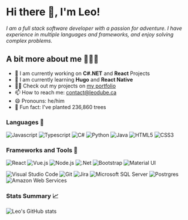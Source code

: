 # Hi there 👋, I'm Leo!
*I am a full stack software developer with a passion for adventure. I have experience in multiple languages and frameworks, and enjoy solving complex problems.*

## A bit more about me 🙋🏼‍♂️
- 🔭 I am currently working on **C#.NET** and **React** Projects
- 🌱 I am currently learning **Hugo** and **React Native**
- 👨‍💻 Check out my projects on [my portfolio](https://leodube.ca/)
- 📫 How to reach me: [contact@leodube.ca](mailto:contact@leodube.ca)
- 😄 Pronouns: he/him
- 🌲 Fun fact: I've planted 236,860 trees

### Languages 🤟
<p>
<img src="https://img.icons8.com/color/35/000000/javascript--v1.png" title="Javascript"/> 
<img src="https://img.icons8.com/color/35/000000/typescript.png" title="Typescript"/>
<img src="https://img.icons8.com/color/35/000000/c-sharp-logo.png" title="C#"/>
<img src="https://img.icons8.com/color/35/000000/python.png" title="Python">
<img src="https://img.icons8.com/color/35/000000/java-coffee-cup-logo.png" title="Java"/>
<img src="https://img.icons8.com/color/35/000000/html-5--v1.png" title="HTML5"/> 
<img src="https://img.icons8.com/color/35/000000/css3.png" title="CSS3"/> 
</p>

### Frameworks and Tools 🧰
<p>
<img src="https://img.icons8.com/external-tal-revivo-color-tal-revivo/35/000000/external-react-a-javascript-library-for-building-user-interfaces-logo-color-tal-revivo.png" title="React"/>
<img src="https://img.icons8.com/color/35/000000/vue-js.png" title="Vue.js"/>
<img src="https://img.icons8.com/color/35/000000/nodejs.png" title="Node.js"/>
<img src="https://img.icons8.com/color/35/000000/net-framework.png" title=".Net"/>
<img src="https://img.icons8.com/color/35/000000/bootstrap.png" title="Bootstrap"/>
<img src="https://img.icons8.com/color/35/000000/material-ui.png" title="Material UI"/>
</p>
<p>
<img src="https://img.icons8.com/fluency/35/000000/visual-studio-code-2019.png" title="Visual Studio Code"/>
<img src="https://img.icons8.com/color/35/000000/git.png" title="Git"/> 
<img src="https://img.icons8.com/color/35/000000/jira.png" title="Jira"/>
<img src="https://img.icons8.com/color/35/000000/microsoft-sql-server.png" title="Microsoft SQL Server"/>
<img src="https://img.icons8.com/color/35/000000/postgreesql.png" title="Postrgres"/>
<img src="https://img.icons8.com/color/35/000000/amazon-web-services.png" title="Amazon Web Services"/>
</p>

### Stats Summary 📈

![Leo's GitHub stats](https://github-readme-stats.vercel.app/api?username=leodube&hide=contribs&count_private=true&show_icons=true&theme=transparent)
